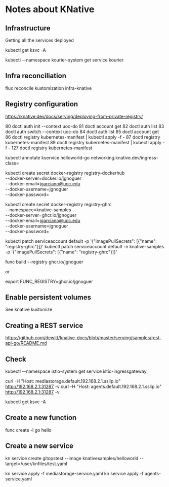
# Notes about KNative

## Infrastructure

Getting all the services deployed

kubectl get ksvc -A

kubectl --namespace kourier-system get service kourier

## Infra reconciliation

flux reconcile kustomization infra-knative

## Registry configuration

https://knative.dev/docs/serving/deploying-from-private-registry/

   80  doctl auth init --context uoc-do
   81  doctl account get
   82  doctl auth list
   83  doctl auth switch --context uoc-do
   84  doctl auth list
   85  doctl account get
   86  doctl registry kubernetes-manifest | kubectl apply -f -
   87  doctl registry kubernetes-manifest
   89  doctl registry kubernetes-manifest | kubectl apply -f -
  127  doctl registry kubernetes-manifest


kubectl annotate kservice helloworld-go networking.knative.dev/ingress-class=


kubectl create secret docker-registry registry-dockerhub \
  --docker-server=docker.io/jgnoguer \
  --docker-email=jgarciano@uoc.edu \
  --docker-username=jgnoguer \
  --docker-password=<dockerpat>

kubectl create secret docker-registry registry-ghrc \
--namespace=knative-samples \
--docker-server=ghcr.io/jgnoguer \
--docker-email=jgarciano@uoc.edu \
--docker-username=jgnoguer \
--docker-password=<dockerpat>

kubectl patch serviceaccount default -p '{"imagePullSecrets": [{"name": "registry-ghrc"}]}'
kubectl patch serviceaccount default -n knative-samples -p '{"imagePullSecrets": [{"name": "registry-ghrc"}]}'

  func build --registry ghcr.io/jgnoguer 

or

export FUNC_REGISTRY=ghcr.io/jgnoguer

## Enable persistent volumes

See knative kustomize

 ## Creating a REST service

 https://github.com/dewitt/knative-docs/blob/master/serving/samples/rest-api-go/README.md

 ## Check

kubectl --namespace istio-system get service istio-ingressgateway

 curl -H "Host: mediastorage.default.192.168.2.1.sslip.io" http://192.168.2.1:31287 -v
 curl -H "Host: agents.default.192.168.2.1.sslip.io" http://192.168.2.1:31287 -v

 kubectl get ksvc -A

 ## Create a new function

 func create -l go hello

 ## Create a new service 

 kn service create gitopstest --image knativesamples/helloworld --target=/user/knfiles/test.yaml


kn service apply -f mediastorage-service.yaml
kn service apply -f agents-service.yaml